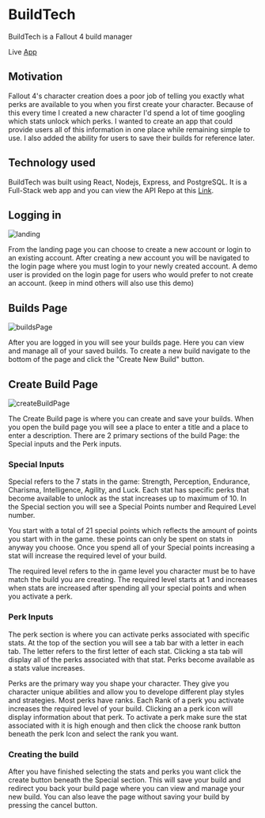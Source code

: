 # BuildTech

BuildTech is a Fallout 4 build manager

Live [App](https://build-tech.now.sh/)

## Motivation

Fallout 4's character creation does a poor job of telling you exactly what perks are available to you when you first create your character. Because of this every time I created a new character I'd spend a lot of time googling which stats unlock which perks. I wanted to create an app that could provide users all of this information in one place while remaining simple to use. I also added the ability for users to save their builds for reference later.

## Technology used

BuildTech was built using React, Nodejs, Express, and PostgreSQL. It is a Full-Stack web app and you can view the API Repo at this [Link](https://github.com/f3ve/build-tech-api).

## Logging in

![landing](https://github.com/f3ve/Build-Tech-Client/blob/master/readMeImgs/landing.png)

From the landing page you can choose to create a new account or login to an existing account. After creating a new account you will be navigated to the login page where you must login to your newly created account. A demo user is provided on the login page for users who would prefer to not create an account. (keep in mind others will also use this demo)

## Builds Page

![buildsPage](https://github.com/f3ve/Build-Tech-Client/blob/master/readMeImgs/buildspage.png)

After you are logged in you will see your builds page. Here you can view and manage all of your saved builds. To create a new build navigate to the bottom of the page and click the "Create New Build" button.

## Create Build Page

![createBuildPage](https://github.com/f3ve/Build-Tech-Client/blob/master/readMeImgs/createbuildpage.png)

The Create Build page is where you can create and save your builds. When you open the build page you will see a place to enter a title and a place to enter a description. There are 2 primary sections of the build Page: the Special inputs and the Perk inputs. 

### Special Inputs

Special refers to the 7 stats in the game: Strength, Perception, Endurance, Charisma, Intelligence, Agility, and Luck. Each stat has specific perks that become available to unlock as the stat increases up to maximum of 10. In the Special section you will see a Special Points number and Required Level number. 

You start with a total of 21 special points which reflects the amount of points you start with in the game. these points can only be spent on stats in anyway you choose. Once you spend all of your Special points increasing a stat will increase the required level of your build. 

The required level refers to the in game level you character must be to have match the build you are creating. The required level starts at 1 and increases when stats are increased after spending all your special points and when you activate a perk.

### Perk Inputs

The perk section is where you can activate perks associated with specific stats. At the top of the section you will see a tab bar with a letter in each tab. The letter refers to the first letter of each stat. Clicking a sta tab will display all of the perks associated with that stat. Perks become available as a stats value increases. 

Perks are the primary way you shape your character. They give you character unique abilities and allow you to develope different play styles and strategies. Most perks have ranks. Each Rank of a perk you activate increases the required level of your build. Clicking an a perk icon will display information about that perk. To activate a perk make sure the stat associated with it is high enough and then click the choose rank button beneath the perk Icon and select the rank you want.

### Creating the build

After you have finished selecting the stats and perks you want click the create button beneath the Special section. This will save your build and redirect you back your build page where you can view and manage your new build. You can also leave the page without saving your build by pressing the cancel button. 

